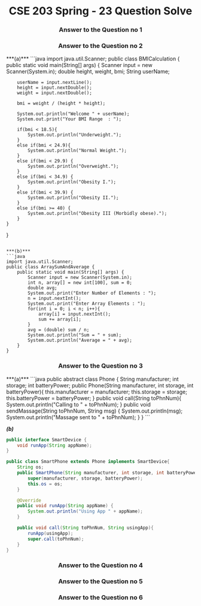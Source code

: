 <h1 style="text-align:center;">CSE 203 Spring - 23 Question Solve</h1>

<h3 style="text-align:center;">Answer to the Question no 1</h3>  

<h3 style="text-align:center;">Answer to the Question no 2</h3>  
***(a)***   
```java
import java.util.Scanner;
public class BMICalculation {
    public static void main(String[] args) {
        Scanner input = new Scanner(System.in);
        double height, weight, bmi;
        String userName;

        userName = input.nextLine();
        height = input.nextDouble();
        weight = input.nextDouble();

        bmi = weight / (height * height);

        System.out.println("Welcome " + userName);
        System.out.print("Your BMI Range  : ");

        if(bmi < 18.5){
            System.out.println("Underweight.");
        }
        else if(bmi < 24.9){
            System.out.println("Normal Weight.");
        }
        else if(bmi < 29.9) {
            System.out.println("Overweight.");
        }
        else if(bmi < 34.9) {
            System.out.println("Obesity I.");
        }
        else if(bmi < 39.9) {
            System.out.println("Obesity II.");
        }
        else if(bmi >= 40) {
            System.out.println("Obesity III (Morbidly obese).");
        }
    }
}
```   

***(b)***    
```java
import java.util.Scanner;
public class ArraySumAndAverage {
    public static void main(String[] args) {
        Scanner input = new Scanner(System.in);
        int n, array[] = new int[100], sum = 0;
        double avg;
        System.out.print("Enter Number of Elements : ");
        n = input.nextInt();
        System.out.print("Enter Array Elements : ");
        for(int i = 0; i < n; i++){
            array[i] = input.nextInt();
            sum += array[i];
        }
        avg = (double) sum / n;
        System.out.println("Sum = " + sum);
        System.out.println("Average = " + avg);
    }
}
```

<h3 style="text-align:center;">Answer to the Question no 3</h3>  
***(a)***  
```java
public abstract class Phone {
    String manufacturer;
    int storage;
    int batteryPower;
    public Phone(String manufacturer, int storage, int batteryPower){
        this.manufacturer = manufacturer;
        this.storage = storage;
        this.batteryPower = batteryPower;
    }
    public void call(String toPhnNum){
        System.out.println("Calling to " + toPhnNum);
    }
    public void sendMassage(String toPhnNum, String msg) {
        System.out.println(msg);
        System.out.println("Massage sent to " + toPhnNum);
    }
}
```

***(b)***  
```java
public interface SmartDevice {
    void runApp(String appName);
}
```

```java
public class SmartPhone extends Phone implements SmartDevice{
    String os;
    public SmartPhone(String manufacturer, int storage, int batteryPower, String os) {
        super(manufacturer, storage, batteryPower);
        this.os = os;
    }

    @Override
    public void runApp(String appName) {
        System.out.println("Using App " + appName);
    }

    public void call(String toPhnNum, String usingApp){
        runApp(usingApp);
        super.call(toPhnNum);
    }
}

```


<h3 style="text-align:center;">Answer to the Question no 4</h3>  

<h3 style="text-align:center;">Answer to the Question no 5</h3>  

<h3 style="text-align:center;">Answer to the Question no 6</h3>  
